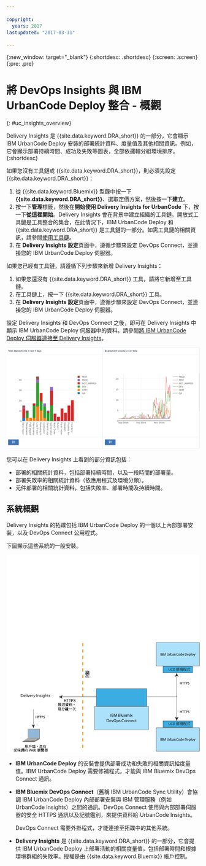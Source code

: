 ```yaml
---

copyright:
  years: 2017
lastupdated: "2017-03-31"

---
```


{:new_window: target="_blank"}
{:shortdesc: .shortdesc}
{:screen: .screen}
{:pre: .pre}

# 將 DevOps Insights 與 IBM UrbanCode Deploy 整合 - 概觀
{: #uc_insights_overview}

Delivery Insights 是 {{site.data.keyword.DRA_short}} 的一部分，它會顯示 IBM UrbanCode Deploy 安裝的部署統計資料、度量值及其他相關資訊。例如，它會顯示部署持續時間、成功及失敗等圖表，全部依邏輯分組環境排序。
{:shortdesc}

如果您沒有工具鏈或 {{site.data.keyword.DRA_short}}，則必須先設定 {{site.data.keyword.DRA_short}}：
1. 從 {{site.data.keyword.Bluemix}} 型錄中按一下 **{{site.data.keyword.DRA_short}}**、選取定價方案，然後按一下**建立**。
1. 按一下**管理**標籤，然後在**開始使用 Delivery Insights for UrbanCode** 下，按一下**從這裡開始**。Delivery Insights 會在背景中建立組織的工具鏈。開放式工具鏈是工具整合的集合，在此情況下，IBM UrbanCode Deploy 和 {{site.data.keyword.DRA_short}} 是工具鏈的一部分。如需工具鏈的相關資訊，請參閱[使用工具鏈](../ContinuousDelivery/toolchains_working.html)。
1. 在 **Delivery Insights 設定**頁面中，遵循步驟來設定 DevOps Connect，並連接您的 IBM UrbanCode Deploy 伺服器。
<!--  1. Set up a system to run DevOps Connect. See [prerequisites](uc_insights_prereqs.html).
  1. Download DevOps Connect, which is provided in a runnable JAR file.
  1. Copy the script from the **Delivery Insights Setup** page and run it. This command starts DevOps Connect with a token that allows it to connect to your organization on {{site.data.keyword.Bluemix}}.
  1. Connect your IBM UrbanCode Deploy servers to DevOps connect. See [Connecting IBM UrbanCode Deploy servers to Delivery Insights](uc_insights_connect_ucd.html). -->


如果您已經有工具鏈，請遵循下列步驟來新增 Delivery Insights：
1. 如果您還沒有 {{site.data.keyword.DRA_short}} 工具，請將它新增至工具鏈。
1. 在工具鏈上，按一下 {{site.data.keyword.DRA_short}} 工具。
1. 在 **Delivery Insights 設定**頁面中，遵循步驟來設定 DevOps Connect，並連接您的 IBM UrbanCode Deploy 伺服器。

設定 Delivery Insights 和 DevOps Connect 之後，即可在 Delivery Insights 中顯示 IBM UrbanCode Deploy 伺服器中的資料。請參閱[將 IBM UrbanCode Deploy 伺服器連接至 Delivery Insights](uc_insights_connect_ucd.html)。

<!-- 
For questions or issues, see the [questions forum](https://developer.ibm.com/answers/?community=urbancode).
--> 

![根據 UrbanCode Insights 示範資料的兩個圖表](images/uc_insights_demo_data.gif)

您可以在 Delivery Insights 上看到的部分資訊包括：

- 部署的相關統計資料，包括部署持續時間，以及一段時間的部署量。
- 部署失敗率的相關統計資料（依應用程式及環境分類）。
- 元件部署的相關統計資料，包括失敗率、部署時間及持續時間。

## 系統概觀

Delivery Insights 的拓蹼包括 IBM UrbanCode Deploy <!-- (and optionally IBM UrbanCode Release) --> 的一個以上內部部署安裝，以及 DevOps Connect 公用程式。

下圖顯示這些系統的一般安裝。

![UrbanCode Insights 的拓蹼概觀，包括客戶內部部署系統及 IBM Cloud Services](images/uc_insights_overview_topology_multi_ucd.png)

- **IBM UrbanCode Deploy** 的安裝會提供部署成功和失敗的相關資訊給度量值。IBM UrbanCode Deploy 需要修補程式，才能與 IBM Bluemix DevOps Connect 通訊。

<!--
- **IBM UrbanCode Release** is an optional part of the topology. You can use the environment mappings in IBM UrbanCode Release to set logical environments for reports.

-->

- **IBM Bluemix DevOps Connect**（舊稱 IBM UrbanCode Sync Utility）會協調 IBM UrbanCode Deploy <!-- and IBM UrbanCode Release --> 內部部署安裝與 IBM 管理服務（例如 UrbanCode Insights）之間的通訊。DevOps Connect 使用與內部部署伺服器的安全 HTTPS 通訊以及記號鑑別，來提供資料給 UrbanCode Insights。

  DevOps Connect 需要外掛程式，才能連接至拓蹼中的其他系統。

- **Delivery Insights** 是 {{site.data.keyword.DRA_short}} 的一部分，它會提供 IBM UrbanCode Deploy 上部署活動的相關度量值，包括部署時間和根據環境群組的失敗率。授權是由 {{site.data.keyword.Bluemix}} 帳戶控制。
